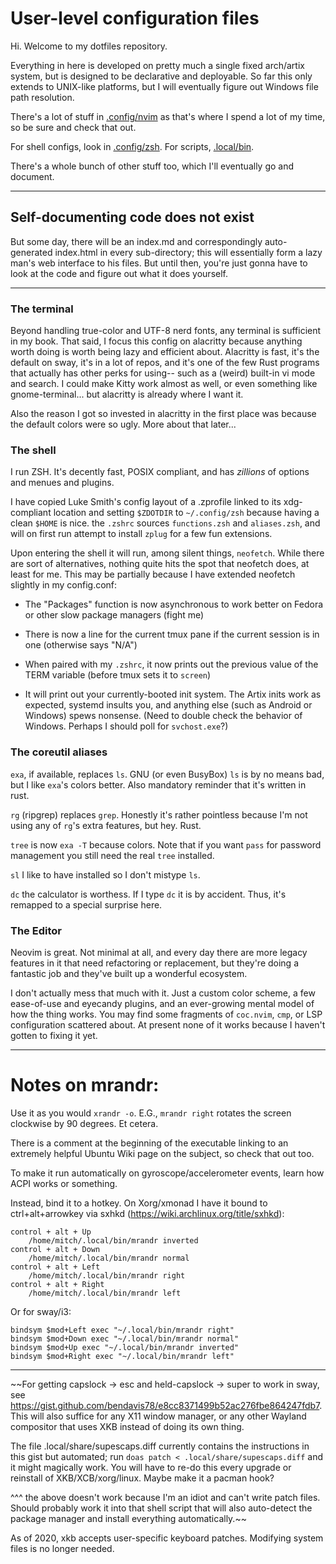 # User-level configuration files

Hi. Welcome to my dotfiles repository.

Everything in here is developed on pretty much a single fixed arch/artix system, but is designed to be declarative and deployable.
So far this only extends to UNIX-like platforms, but I will eventually figure out Windows file path resolution.

There's a lot of stuff in [.config/nvim](.config/nvim) as that's where I spend a lot of my time, so be sure and check that out.

For shell configs, look in [.config/zsh](.config/zsh). For scripts, [.local/bin](.local/bin).

There's a whole bunch of other stuff too, which I'll eventually go and document.

---

## Self-documenting code does not exist

But some day, there will be an index.md and correspondingly auto-generated index.html in every sub-directory; this will essentially form a lazy man's web interface to his files. But until then, you're just gonna have to look at the code and figure out what it does yourself.

---

### The terminal

Beyond handling true-color and UTF-8 nerd fonts, any terminal is sufficient in my book.
That said, I focus this config on alacritty because anything worth doing is worth being lazy and efficient about.
Alacritty is fast, it's the default on sway, it's in a lot of repos, and it's one of the few Rust programs that actually has other perks for using-- such as a (weird) built-in vi mode and search.
I could make Kitty work almost as well, or even something like gnome-terminal... but alacritty is already where I want it.

Also the reason I got so invested in alacritty in the first place was because the default colors were so ugly. More about that later...

### The shell

I run ZSH. It's decently fast, POSIX compliant, and has _zillions_ of options and menues and plugins.

I have copied Luke Smith's config layout of a .zprofile linked to its xdg-compliant location and setting `$ZDOTDIR` to `~/.config/zsh` because having a clean `$HOME` is nice.
the `.zshrc` sources `functions.zsh` and `aliases.zsh`, and will on first run attempt to install `zplug` for a few fun extensions.

Upon entering the shell it will run, among silent things, `neofetch`. While there are sort of alternatives, nothing quite hits the spot that neofetch does, at least for me.
This may be partially because I have extended neofetch slightly in my config.conf:

- The "Packages" function is now asynchronous to work better on Fedora or other slow package managers (fight me)

- There is now a line for the current tmux pane if the current session is in one (otherwise says "N/A")

- When paired with my `.zshrc`, it now prints out the previous value of the TERM variable (before tmux sets it to `screen`)

- It will print out your currently-booted init system. The Artix inits work as expected, systemd insults you, and anything else (such as Android or Windows) spews nonsense. (Need to double check the behavior of Windows. Perhaps I should poll for `svchost.exe`?)

### The coreutil aliases

`exa`, if available, replaces `ls`. GNU (or even BusyBox) `ls` is by no means bad, but I like `exa`'s colors better. Also mandatory reminder that it's written in rust.

`rg` (ripgrep) replaces `grep`. Honestly it's rather pointless because I'm not using any of `rg`'s extra features, but hey. Rust.

`tree` is now `exa -T` because colors. Note that if you want `pass` for password management you still need the real `tree` installed.

`sl` I like to have installed so I don't mistype `ls`.

`dc` the calculator is worthess. If I type `dc` it is by accident. Thus, it's remapped to a special surprise here.

### The Editor

Neovim is great. Not minimal at all, and every day there are more legacy features in it that need refactoring or replacement,
but they're doing a fantastic job and they've built up a wonderful ecosystem.

I don't actually mess that much with it. Just a custom color scheme, a few ease-of-use and eyecandy plugins, and an ever-growing mental model of how the thing works.
You may find some fragments of `coc.nvim`, `cmp`, or LSP configuration scattered about. At present none of it works because I haven't gotten to fixing it yet.

---

# Notes on mrandr:

Use it as you would `xrandr -o`. E.G., `mrandr right` rotates the screen clockwise by 90 degrees. Et cetera.

There is a comment at the beginning of the executable linking to an extremely helpful Ubuntu Wiki page on the subject, so check that out too.

To make it run automatically on gyroscope/accelerometer events, learn how ACPI works or something.

Instead, bind it to a hotkey. On Xorg/xmonad I have it bound to ctrl+alt+arrowkey via sxhkd (https://wiki.archlinux.org/title/sxhkd):

    control + alt + Up
        /home/mitch/.local/bin/mrandr inverted
    control + alt + Down
        /home/mitch/.local/bin/mrandr normal
    control + alt + Left
        /home/mitch/.local/bin/mrandr right
    control + alt + Right
        /home/mitch/.local/bin/mrandr left

Or for sway/i3:

    bindsym $mod+Left exec "~/.local/bin/mrandr right"
    bindsym $mod+Down exec "~/.local/bin/mrandr normal"
    bindsym $mod+Up exec "~/.local/bin/mrandr inverted"
    bindsym $mod+Right exec "~/.local/bin/mrandr left"

---

~~For getting capslock -\> esc and held-capslock -\> super to work in sway, see https://gist.github.com/bendavis78/e8cc8371499b52ac276fbe864247fdb7. This will also suffice for any X11 window manager, or any other Wayland compositor that uses XKB instead of doing its own thing.

The file .local/share/supescaps.diff currently contains the instructions in this gist but automated; run `doas patch < .local/share/supescaps.diff` and it might magically work. You will have to re-do this every upgrade or reinstall of XKB/XCB/xorg/linux. Maybe make it a pacman hook?

^^^ the above doesn't work because I'm an idiot and can't write patch files. Should probably work it into that shell script that will also auto-detect the package manager and install everything automatically.~~

As of 2020, xkb accepts user-specific keyboard patches. Modifying system files is no longer needed.
